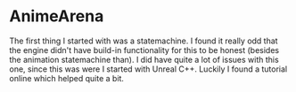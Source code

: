 # AnimeArena

The first thing I started with was a statemachine.
I found it really odd that the engine didn't have build-in functionality for this to be honest (besides the animation statemachine than).
I did have quite a lot of issues with this one, since this was were I started with Unreal C++.
Luckily I found a tutorial online which helped quite a bit.
